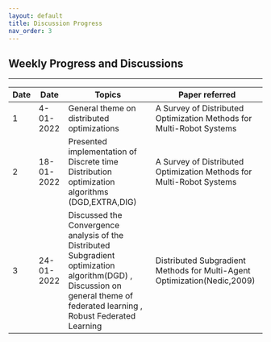 ```yaml
---
layout: default
title: Discussion Progress
nav_order: 3
---
```


## Weekly Progress and Discussions
---

| Date | Date       | Topics                                                                                                                                                                        | Paper referred                                                           |
| ---- | ---------- | ----------------------------------------------------------------------------------------------------------------------------------------------------------------------------- | ------------------------------------------------------------------------ |
| 1    | 4-01-2022  | General theme on distributed optimizations                                                                                                                                    | A Survey of Distributed Optimization Methods for Multi-Robot Systems     |
| 2    | 18-01-2022 | Presented implementation of Discrete time Distribution optimization algorithms (DGD,EXTRA,DIG)                                                                                | A Survey of Distributed Optimization Methods for Multi-Robot Systems     |
| 3    | 24-01-2022 | Discussed the Convergence analysis of the Distributed Subgradient optimization algorithm(DGD) , Discussion on general theme of federated learning , Robust Federated Learning | Distributed Subgradient Methods for Multi-Agent Optimization(Nedic,2009) |